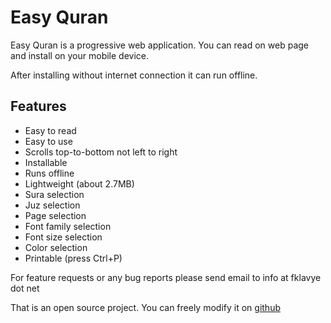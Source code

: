 # Easy Quran
Easy Quran is a progressive web application. You can read on web page and install on your mobile device.

After installing without internet connection it can run offline.

## Features

- Easy to read
- Easy to use
- Scrolls top-to-bottom not left to right
- Installable
- Runs offline
- Lightweight (about 2.7MB)
- Sura selection
- Juz selection
- Page selection
- Font family selection
- Font size selection
- Color selection
- Printable (press Ctrl+P)

For feature requests or any bug reports please send email to info at fklavye dot net

That is an open source project. You can freely modify it on [github](https://github.com/obozdag/quran)
